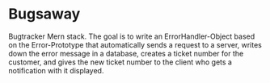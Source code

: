 # Bugsaway
Bugtracker Mern stack.
The goal is to write an ErrorHandler-Object based on the Error-Prototype that automatically sends a request to a server, writes down the error message in a database, creates a ticket number for the customer, and gives the new ticket number to the client who gets a notification with it displayed.
